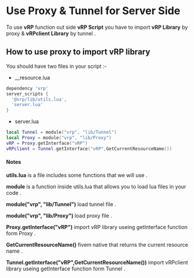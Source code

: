 # Use Proxy & Tunnel for Server Side
To use **vRP** function out side **vRP Script** you have to import **vRP Library** by proxy & **vRPclient Library** by  tunnel .
## How to use proxy to import vRP library
You should have two files in your script :-
* __resource.lua
```lua
dependency 'vrp'
server_scripts {
  '@vrp/lib/utils.lua',
  'server.lua'
}
```
* server.lua
```lua
local Tunnel = module("vrp", "lib/Tunnel")
local Proxy = module("vrp", "lib/Proxy")
vRP = Proxy.getInterface("vRP")
vRPclient = Tunnel.getInterface("vRP",GetCurrentResourceName())
```

#### Notes
**utils.lua** is a file includes some functions that we will use .

**module** is a function inside utils.lua that allows you to load lua files in your code .

**module("vrp", "lib/Tunnel")** load tunnel file .

**module("vrp", "lib/Proxy")** load proxy file .

**Proxy.getInterface("vRP")** import vRP library useing getInterface function form Proxy .

**GetCurrentResourceName()** fivem native that returns the current resource name .

**Tunnel.getInterface("vRP",GetCurrentResourceName())** import vRPclient library useing getInterface function form Tunnel .
